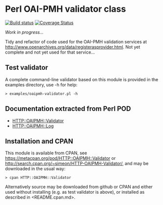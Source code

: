 # Perl OAI-PMH validator class

[![Build status](https://travis-ci.org/zimeon/oaipmh-validator.svg?branch=master)](https://travis-ci.org/zimeon/oaipmh-validator)
[![Coverage Status](https://coveralls.io/repos/github/zimeon/oaipmh-validator/badge.svg?branch=master)](https://coveralls.io/github/zimeon/oaipmh-validator?branch=master)

*Work in progress...*

Tidy and refactor of code used for the OAI-PMH validation services
at <http://www.openarchives.org/data/registerasprovider.html>. Not yet
complete and not yet used for that service...

## Test validator

A complete command-line validator based on this module is provided in
the examples directory, use -h for help:

```
> examples/oaipmh-validator.pl -h
```

## Documentation extracted from Perl POD

  * [HTTP::OAIPMH::Validator](Validator.md)
  * [HTTP::OAIPMH::Log](Log.md)

## Installation and CPAN

This module is available from CPAN, see 
<https://metacpan.org/pod/HTTP::OAIPMH::Validator> or 
<http://search.cpan.org/~simeon/HTTP-OAIPMH-Validator/>,
and may be downloaded in the usual way:

```
> cpan HTTP::OAIPMH::Validator
```

Alternatively source may be downloaded from github or CPAN and
either used without installing (e.g. as test validator is above),
or installed as described in <README.cpan.md>.
